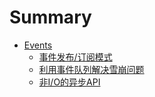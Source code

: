 # Summary

* [Events](README.md)
  * [事件发布/订阅模式](shi-jian-fa-5e03-ding-yue-mo-shi.md)
  * [利用事件队列解决雪崩问题](li-yong-shi-jian-dui-lie-jie-jue-xue-beng-wen-ti.md)
  * [非I/O的异步API](fei-i-o-de-yi-bu-api.md)

